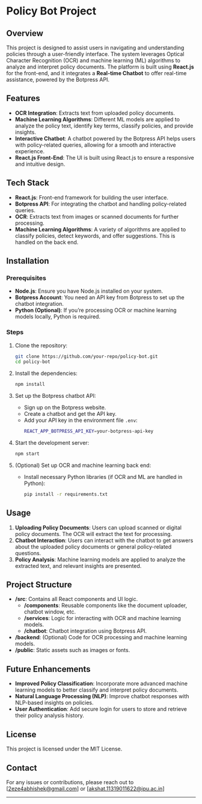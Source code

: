 # Policy Bot Project

## Overview
This project is designed to assist users in navigating and understanding policies through a user-friendly interface. The system leverages Optical Character Recognition (OCR) and machine learning (ML) algorithms to analyze and interpret policy documents. The platform is built using **React.js** for the front-end, and it integrates a **Real-time Chatbot** to offer real-time assistance, powered by the Botpress API.

## Features
- **OCR Integration**: Extracts text from uploaded policy documents.
- **Machine Learning Algorithms**: Different ML models are applied to analyze the policy text, identify key terms, classify policies, and provide insights.
- **Interactive Chatbot**: A chatbot powered by the Botpress API helps users with policy-related queries, allowing for a smooth and interactive experience.
- **React.js Front-End**: The UI is built using React.js to ensure a responsive and intuitive design.
  
## Tech Stack
- **React.js**: Front-end framework for building the user interface.
- **Botpress API**: For integrating the chatbot and handling policy-related queries.
- **OCR**: Extracts text from images or scanned documents for further processing.
- **Machine Learning Algorithms**: A variety of algorithms are applied to classify policies, detect keywords, and offer suggestions. This is handled on the back end.
  
## Installation

### Prerequisites
- **Node.js**: Ensure you have Node.js installed on your system.
- **Botpress Account**: You need an API key from Botpress to set up the chatbot integration.
- **Python (Optional)**: If you’re processing OCR or machine learning models locally, Python is required.

### Steps
1. Clone the repository:
   ```bash
   git clone https://github.com/your-repo/policy-bot.git
   cd policy-bot
   ```

2. Install the dependencies:
   ```bash
   npm install
   ```

3. Set up the Botpress chatbot API:
   - Sign up on the Botpress website.
   - Create a chatbot and get the API key.
   - Add your API key in the environment file `.env`:
     ```bash
     REACT_APP_BOTPRESS_API_KEY=your-botpress-api-key
     ```

4. Start the development server:
   ```bash
   npm start
   ```

5. (Optional) Set up OCR and machine learning back end:
   - Install necessary Python libraries (if OCR and ML are handled in Python):
     ```bash
     pip install -r requirements.txt
     ```

## Usage
1. **Uploading Policy Documents**: Users can upload scanned or digital policy documents. The OCR will extract the text for processing.
2. **Chatbot Interaction**: Users can interact with the chatbot to get answers about the uploaded policy documents or general policy-related questions.
3. **Policy Analysis**: Machine learning models are applied to analyze the extracted text, and relevant insights are presented.

## Project Structure
- **/src**: Contains all React components and UI logic.
  - **/components**: Reusable components like the document uploader, chatbot window, etc.
  - **/services**: Logic for interacting with OCR and machine learning models.
  - **/chatbot**: Chatbot integration using Botpress API.
- **/backend**: (Optional) Code for OCR processing and machine learning models.
- **/public**: Static assets such as images or fonts.
  
## Future Enhancements
- **Improved Policy Classification**: Incorporate more advanced machine learning models to better classify and interpret policy documents.
- **Natural Language Processing (NLP)**: Improve chatbot responses with NLP-based insights on policies.
- **User Authentication**: Add secure login for users to store and retrieve their policy analysis history.

## License
This project is licensed under the MIT License.

## Contact
For any issues or contributions, please reach out to [2eze4abhishek@gmail.com] or  [akshat.11319011622@ipu.ac.in] 

---



